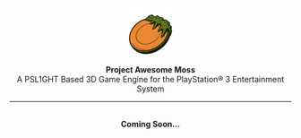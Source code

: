 <p align="center">
	<img src="./ICON0.png" alt="logo" width="100">
	<br>
<b style="font-size: 25">Project Awesome Moss</b>
<br>
A PSL1GHT Based 3D Game Engine for the PlayStation® 3 Entertainment System
<hr>
</p>

<br>

<center><b style="font-size: 25">Coming Soon...</b></center>
